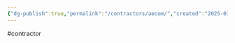 ```yaml
---
{"dg-publish":true,"permalink":"/contractors/aecom/","created":"2025-01-02T14:25:19.788-06:00"}
---
```


#contractor